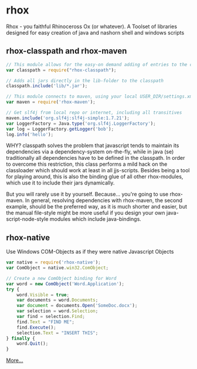 # rhox
Rhox - you faithful Rhinoceross Ox (or whatever).
A Toolset of libraries designed for easy creation of java and nashorn shell and windows scripts


## rhox-classpath and rhox-maven
```javascript
// This module allows for the easy-on demand adding of entries to the current classloader (if it is an urlclassloader, that is).
var classpath = require("rhox-classpath");

// Adds all jars directly in the lib-folder to the classpath
classpath.include('lib/*.jar');

// This module connects to maven, using your local USER_DIR/settings.xml for repo/proxy configuration
var maven = require('rhox-maven');

// Get slf4j from local repo or internet, including all transitives
maven.include('org.slf4j:slf4j-simple:1.7.21');
var LoggerFactory = Java.type('org.slf4j.LoggerFactory');
var log = LoggerFactory.getLogger('bob');
log.info('hello');
```

WHY?
classpath solves the problem that javascript tends to maintain its dependencies via a dependency-system on-the-fly, while in java (se) traditionally all dependencies have to be defined in the classpath. In order to overcome this restriction, this class performs a mild hack on the classloader which should work at least in all jjs-scripts. Besides being a tool for playing around, this is also the binding glue of all other rhox-modules, which use it to include their jars dynamically.

But you will rarely use it by yourself. Because... you're going to use rhox-maven. In general, resolving dependencies with rhox-maven, the second example, should be the preferred way, as it is much shorter and easier, but the manual file-style might be more useful if you design your own java-script-node-style modules which include java-bindings.


## rhox-native
Use Windows COM-Objects as if they were native Javascript Objects

```javascript
var native = require('rhox-native');
var ComObject = native.win32.ComObject;

// Create a new ComObject binding for Word
var word = new ComObject('Word.Application');
try {
    word.Visible = true;
    var documents = word.Documents;
    var document = documents.Open('SomeDoc.docx');
    var selection = word.Selection;
    var find = selection.Find;
    find.Text = "FIND ME";
    find.Execute();
    selection.Text = "INSERT THIS";
} finally {
    word.Quit();
}
```

[More...](https://github.com/eric6iese/rhox/wiki)
